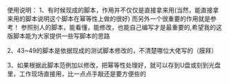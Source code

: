 使用说明：
1、有时候现成的脚本，作用并不仅仅是直接拿来用(当然，能直接拿来用的脚本说明这个脚本在幂等性上做的很好)
而另外一个很重要的作用就是参考！
参照别人的脚本，能看懂，能修改，也能自己编写才是最重要的,希望我的这版脚本能为大家提供一些写脚本的思路

2、43~49的脚本是依据现成的测试脚本修改的，不清楚哪位大佬写的（膜拜）

3、如果根据此脚本范例加以修改，把幂等性处理好，就可以存到U盘或刻到光盘里，工作现场直接用，比一点点手敲还是要方便些的
